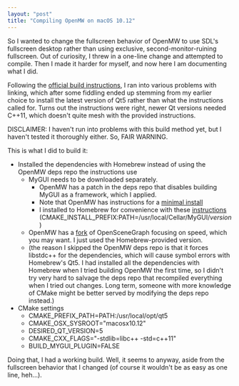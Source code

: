 ```yaml
---
layout: "post"
title: "Compiling OpenMW on macOS 10.12"
---
```

So I wanted to change the fullscreen behavior of OpenMW to use SDL's fullscreen desktop rather than using exclusive, second-monitor-ruining fullscreen. Out of curiosity, I threw in a one-line change and attempted to compile. Then I made it harder for myself, and now here I am documenting what I did.

Following the [official build instructions](https://wiki.openmw.org/index.php?title=Development_Environment_Setup#macOS),
I ran into various problems with linking, which after some fiddling ended up stemming from my earlier choice to install the latest version of Qt5 rather than what the instructions called for.
Turns out the instructions were right, newer Qt versions needed C++11, which doesn't quite mesh with the provided instructions.

DISCLAIMER: I haven't run into problems with this build method yet, but I haven't tested it thoroughly either. So, FAIR WARNING.

This is what I did to build it:

* Installed the dependencies with Homebrew instead of using the OpenMW deps repo the instructions use
    * MyGUI needs to be downloaded separately.
        * OpenMW has a patch in the deps repo that disables building MyGUI as a framework, which I applied.
        * Note that OpenMW has instructions for a [minimal install](https://wiki.openmw.org/index.php?title=Development_Environment_Setup#MyGUI)
        * I installed to Homebrew for convenience with these [instructions](https://github.com/Homebrew/brew/blob/master/docs/FAQ.md#can-i-install-my-own-stuff-to-usrlocal) (CMAKE_INSTALL_PREFIX:PATH=/usr/local/Cellar/MyGUI/*version*)
    * OpenMW has a [fork](https://github.com/OpenMW/osg) of OpenSceneGraph focusing on speed, which you may want. I just used the Homebrew-provided version.
    * (the reason I skipped the OpenMW deps repo is that it forces libstdc++ for the dependencies, which will cause symbol errors with Homebrew's Qt5. I had installed all the dependencies with Homebrew when I tried building OpenMW the first time, so I didn't try very hard to salvage the deps repo that recompiled everything when I tried out changes. Long term, someone with more knowledge of CMake might be better served by modifying the deps repo instead.)
* CMake settings
    * CMAKE_PREFIX_PATH=PATH:/usr/local/opt/qt5
    * CMAKE_OSX_SYSROOT="macosx10.12"
    * DESIRED_QT_VERSION=5
    * CMAKE_CXX_FLAGS="-stdlib=libc++ -std=c++11"
    * BUILD_MYGUI_PLUGIN=FALSE

Doing that, I had a working build. Well, it seems to anyway, aside from the fullscreen behavior that I changed (of course it wouldn't be as easy as one line, heh...).
